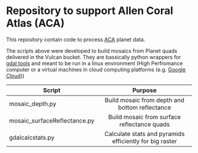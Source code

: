 # **Repository to support Allen Coral Atlas (ACA)**

This repository contain code to process [ACA](https://allencoralatlas.org/) planet data.

The scripts above were developed to build mosaics from Planet quads delivered in the Vulcan bucket. They are bassically python wrappers 
for [gdal tools](https://gdal.org/) and meant to be run in a linux environment (High Perfromance 
computer or a virtual machines in cloud computing platforms (e.g. [Google Cloud](https://cloud.google.com/)))

| Script        | Purpose           | 
| ------------- |:-------------:| 
| mosaic_depth.py      | Build mosaic from depth and bottom reflectance | 
|mosaic_surfaceReflectance.py      | Build mosaic from surface reflectance quads     |  
|gdalcalcstats.py      | Calculate stats and pyramids efficiently for big raster     |